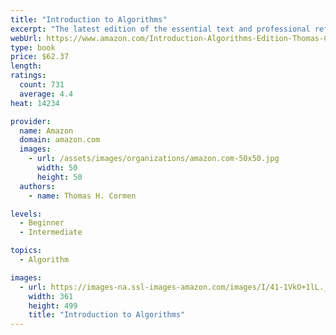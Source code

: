 ```yaml
---
title: "Introduction to Algorithms"
excerpt: "The latest edition of the essential text and professional reference, with substantial new material on such topics as vEB trees, multithreaded algorithms, dynamic programming, and edge-based flow."
webUrl: https://www.amazon.com/Introduction-Algorithms-Edition-Thomas-Cormen/dp/0262033844
type: book
price: $62.37
length: 
ratings:
  count: 731
  average: 4.4
heat: 14234

provider:
  name: Amazon
  domain: amazon.com
  images:
    - url: /assets/images/organizations/amazon.com-50x50.jpg
      width: 50
      height: 50
  authors:
    - name: Thomas H. Cormen

levels:
  - Beginner
  - Intermediate

topics:
  - Algorithm

images:
  - url: https://images-na.ssl-images-amazon.com/images/I/41-1VkO+1lL._SX359_BO1,204,203,200_.jpg
    width: 361
    height: 499
    title: "Introduction to Algorithms"
---
```



